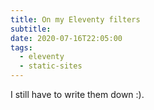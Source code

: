 ```yaml
---
title: On my Eleventy filters
subtitle:
date: 2020-07-16T22:05:00
tags:
  - eleventy
  - static-sites
---
```


I still have to write them down :).
